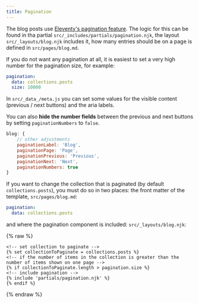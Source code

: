 ```yaml
---
title: Pagination
---
```


The blog posts use
[Eleventy's pagination feature](https://www.11ty.dev/docs/pagination/). The
logic for this can be found in tha partial
`src/_includes/partials/pagination.njk`, the layout `src/_layouts/blog.njk`
includes it, how many entries should be on a page is defined in
`src/pages/blog.md`.

If you do not want any pagination at all, it is easiest to set a very high
number for the pagination size, for example:

```yaml
pagination:
  data: collections.posts
  size: 10000
```

In `src/_data_/meta.js` you can set some values for the visible content
(previous / next buttons) and the aria labels.

You can also **hide the number fields** between the previous and next buttons by
setting `paginationNumbers` to `false`.

```js
blog: {
	// other adjustments
	paginationLabel: 'Blog',
	paginationPage: 'Page',
	paginationPrevious: 'Previous',
	paginationNext: 'Next',
	paginationNumbers: true
}
```

If you want to change the collection that is paginated (by default
`collections.posts`), you must do so in two places: the front matter of the
template, `src/pages/blog.md`:

```yaml
pagination:
  data: collections.posts
```

and where the pagination component is included: `src/_layouts/blog.njk`:

{% raw %}

```jinja2
<!-- set collection to paginate -->
{% set collectionToPaginate = collections.posts %}
<!-- if the number of items in the collection is greater than the number of items shown on one page -->
{% if collectionToPaginate.length > pagination.size %}
<!-- include pagination -->
{% include 'partials/pagination.njk' %}
{% endif %}
```

{% endraw %}
